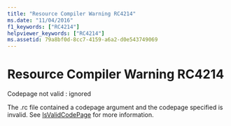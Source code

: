 ```yaml
---
title: "Resource Compiler Warning RC4214"
ms.date: "11/04/2016"
f1_keywords: ["RC4214"]
helpviewer_keywords: ["RC4214"]
ms.assetid: 79a8bf0d-8cc7-4159-a6a2-d0e543749069
---
```

# Resource Compiler Warning RC4214

Codepage not valid : ignored

The .rc file contained a codepage argument and the codepage specified is invalid. See [IsValidCodePage](/windows/win32/api/winnls/nf-winnls-isvalidcodepage) for more information.